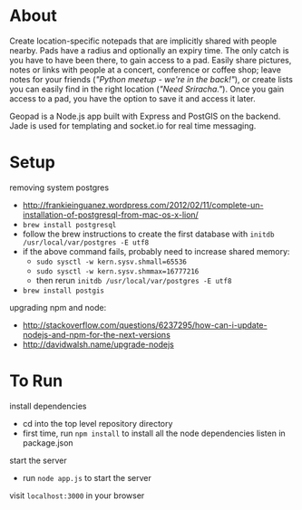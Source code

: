 # About

Create location-specific notepads that are implicitly shared with people
nearby. Pads have a radius and optionally an expiry time. The only catch is you
have to have been there, to gain access to a pad. Easily share pictures, notes
or links with people at a concert, conference or coffee shop; leave notes for
your friends (*"Python meetup - we're in the back!"*), or create lists you can
easily find in the right location (*"Need Sriracha."*). Once you gain access to
a pad, you have the option to save it and access it later. 

Geopad is a Node.js app built with Express and PostGIS on the backend. Jade is
used for templating and socket.io for real time messaging. 

# Setup

removing system postgres
* http://frankieinguanez.wordpress.com/2012/02/11/complete-un-installation-of-postgresql-from-mac-os-x-lion/
* `brew install postgresql`
* follow the brew instructions to create the first database with `initdb /usr/local/var/postgres -E utf8` 
* if the above command fails, probably need to increase shared memory:
  * `sudo sysctl -w kern.sysv.shmall=65536`
  * `sudo sysctl -w kern.sysv.shmmax=16777216`
  * then rerun `initdb /usr/local/var/postgres -E utf8`
* `brew install postgis`


upgrading npm and node: 
* http://stackoverflow.com/questions/6237295/how-can-i-update-nodejs-and-npm-for-the-next-versions
* http://davidwalsh.name/upgrade-nodejs

# To Run

install dependencies

- cd into the top level repository directory
- first time, run `npm install` to install all the node dependencies listen in package.json

start the server

- run `node app.js` to start the server

visit `localhost:3000` in your browser
